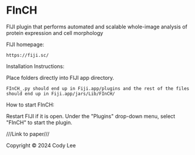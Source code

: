 # FInCH
FIJI plugin that performs automated and scalable whole-image analysis of protein expression and cell morphology


FIJI homepage: 

    https://fiji.sc/

Installation Instructions:

Place folders directly into FIJI app directory. 
  
    FInCH_.py should end up in Fiji.app/plugins and the rest of the files should end up in Fiji.app/jars/Lib/FInCH/

How to start FInCH:

Restart FIJI if it is open. Under the "Plugins" drop-down menu, select "FInCH" to start the plugin.


///Link to paper///


Copyright © 2024 Cody Lee
